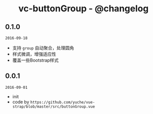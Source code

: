 <h1 align="center">vc-buttonGroup - @changelog</h1>

## 0.1.0

`2016-09-18`

- 支持 `group` 自动聚合，处理圆角
- 样式微调，增强适应性
- 覆盖一些Bootstrap样式

## 0.0.1

`2016-09-01`

- init
- code by `https://github.com/yuche/vue-strap/blob/master/src/buttonGroup.vue`
